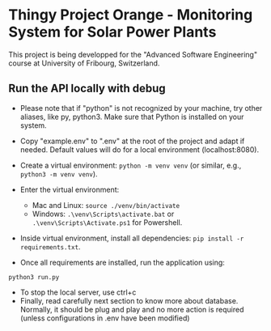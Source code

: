# Thingy Project Orange - Monitoring System for Solar Power Plants
This project is being developped for the "Advanced Software Engineering" course at University of Fribourg, Switzerland. 
## Run the API locally with debug
- Please note that if "python" is not recognized by your machine, try other aliases, like py, python3. Make sure that Python is installed on your system.

- Copy "example.env" to ".env" at the root of the project and adapt if needed. Default values will do for a local environment (localhost:8080).
- Create a virtual environment: ```python -m venv venv``` (or similar, e.g., ```python3 -m venv venv```). 
- Enter the virtual environment: 
  - Mac and Linux: ```source ./venv/bin/activate```
  - Windows: ```.\venv\Scripts\activate.bat``` or ```.\venv\Scripts\Activate.ps1``` for Powershell.
- Inside virtual environment, install all dependencies: ```pip install -r requirements.txt```.
- Once all requirements are installed, run the application using: 
```
python3 run.py
```
- To stop the local server, use ctrl+c
- Finally, read carefully next section to know more about database. Normally, it should be plug and play and no more action is required (unless configurations in .env have been modified)